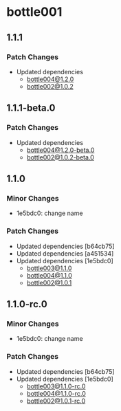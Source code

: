 # bottle001

## 1.1.1

### Patch Changes

- Updated dependencies
  - bottle004@1.2.0
  - bottle002@1.0.2

## 1.1.1-beta.0

### Patch Changes

- Updated dependencies
  - bottle004@1.2.0-beta.0
  - bottle002@1.0.2-beta.0

## 1.1.0

### Minor Changes

- 1e5bdc0: change name

### Patch Changes

- Updated dependencies [b64cb75]
- Updated dependencies [a451534]
- Updated dependencies [1e5bdc0]
  - bottle003@1.1.0
  - bottle004@1.1.0
  - bottle002@1.0.1

## 1.1.0-rc.0

### Minor Changes

- 1e5bdc0: change name

### Patch Changes

- Updated dependencies [b64cb75]
- Updated dependencies [1e5bdc0]
  - bottle003@1.1.0-rc.0
  - bottle004@1.1.0-rc.0
  - bottle002@1.0.1-rc.0
